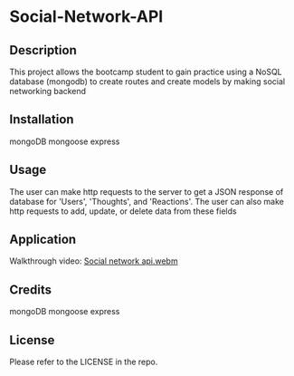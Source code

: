 # Social-Network-API



## Description


This project allows the bootcamp student to gain practice using a NoSQL database (mongodb) to create routes and create models by making social networking backend


## Installation


mongoDB
mongoose
express


## Usage


The user can make http requests to the server to get a JSON response of database for 'Users', 'Thoughts', and 'Reactions'. The user can also make http requests to add, update, or delete data from these fields

## Application


Walkthrough video: [Social network api.webm](https://user-images.githubusercontent.com/111660791/219977876-d945a9b6-3f3b-4c77-ae8c-fb742c5c3835.webm)




## Credits


mongoDB
mongoose
express


## License


Please refer to the LICENSE in the repo.
